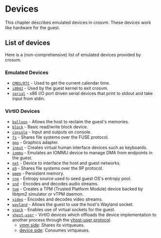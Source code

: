 # Devices

This chapter describes emulated devices in crosvm. These devices work like hardware for the guest.

## List of devices

Here is a (non-comprehensive) list of emulated devices provided by crosvm.

### Emulated Devices

- [`CMOS/RTC`] - Used to get the current calendar time.
- [`i8042`] - Used by the guest kernel to exit crosvm.
- [`serial`] - x86 I/O port driven serial devices that print to stdout and take input from stdin.

### VirtIO Devices

- [`balloon`] - Allows the host to reclaim the guest's memories.
- [`block`] - Basic read/write block device.
- [`console`] - Input and outputs on console.
- [`fs`] - Shares file systems over the FUSE protocol.
- [`gpu`] - Graphics adapter.
- [`input`] - Creates virtual human interface devices such as keyboards.
- [`iommu`] - Emulates an IOMMU device to manage DMA from endpoints in the guest.
- [`net`] - Device to interface the host and guest networks.
- [`p9`] - Shares file systems over the 9P protocol.
- [`pmem`] - Persistent memory.
- [`rng`] - Entropy source used to seed guest OS's entropy pool.
- [`snd`] - Encodes and decodes audio streams.
- [`tpm`] - Creates a TPM (Trusted Platform Module) device backed by libtpm2 simulator or vTPM
  daemon.
- [`video`] - Encodes and decodes video streams.
- [`wayland`] - Allows the guest to use the host's Wayland socket.
- [`vsock`] - Enables use of virtual sockets for the guest.
- [`vhost-user`] - VirtIO devices which offloads the device implementation to another process
  through the [vhost-user protocol].
  - [vmm side]: Shares its virtqueues.
  - [device side]: Consumes virtqueues.

[device side]: https://chromium.googlesource.com/chromiumos/platform/crosvm/+/refs/heads/main/devices/src/virtio/vhost/user/device/
[vhost-user protocol]: https://qemu.readthedocs.io/en/latest/interop/vhost-user.html
[vmm side]: https://chromium.googlesource.com/chromiumos/platform/crosvm/+/refs/heads/main/devices/src/virtio/vhost/user/vmm/
[`balloon`]: balloon.md
[`block`]: block.md
[`cmos/rtc`]: https://chromium.googlesource.com/chromiumos/platform/crosvm/+/refs/heads/main/devices/src/cmos.rs
[`console`]: https://chromium.googlesource.com/chromiumos/platform/crosvm/+/refs/heads/main/devices/src/virtio/console.rs
[`fs`]: https://chromium.googlesource.com/chromiumos/platform/crosvm/+/refs/heads/main/devices/src/virtio/fs/
[`gpu`]: https://chromium.googlesource.com/chromiumos/platform/crosvm/+/refs/heads/main/devices/src/virtio/gpu/
[`i8042`]: https://chromium.googlesource.com/chromiumos/platform/crosvm/+/refs/heads/main/devices/src/i8042.rs
[`input`]: https://chromium.googlesource.com/chromiumos/platform/crosvm/+/refs/heads/main/devices/src/virtio/input/
[`iommu`]: https://chromium.googlesource.com/chromiumos/platform/crosvm/+/refs/heads/main/devices/src/virtio/iommu.rs
[`net`]: net.md
[`p9`]: https://chromium.googlesource.com/chromiumos/platform/crosvm/+/refs/heads/main/devices/src/virtio/p9.rs
[`pmem`]: pmem.md
[`rng`]: https://chromium.googlesource.com/chromiumos/platform/crosvm/+/refs/heads/main/devices/src/virtio/rng.rs
[`serial`]: https://chromium.googlesource.com/chromiumos/platform/crosvm/+/refs/heads/main/devices/src/serial.rs
[`snd`]: https://chromium.googlesource.com/chromiumos/platform/crosvm/+/refs/heads/main/devices/src/virtio/snd/
[`tpm`]: https://chromium.googlesource.com/chromiumos/platform/crosvm/+/refs/heads/main/devices/src/virtio/tpm.rs
[`vhost-user`]: vhost_user.md
[`video`]: https://chromium.googlesource.com/chromiumos/platform/crosvm/+/refs/heads/main/devices/src/virtio/video/
[`vsock`]: https://chromium.googlesource.com/chromiumos/platform/crosvm/+/refs/heads/main/devices/src/virtio/vhost/vsock.rs
[`wayland`]: wayland.md
